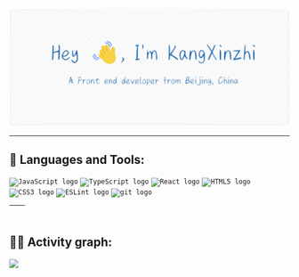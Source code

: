 
![img](./hi.png)

----

<h2>🚀 Languages and Tools:</h2>
<code><img src="https://img.shields.io/badge/JavaScript-282C34?logo=javascript&logoColor=F7DF1E" alt="JavaScript logo" title="JavaScript" height="25" /></code>
<code><img src="https://img.shields.io/badge/TypeScript-282C34?logo=typescript&logoColor=3178C6" alt="TypeScript logo" title="TypeScript" height="25" /></code>
<code><img src="https://img.shields.io/badge/React-282C34?logo=react&logoColor=61DAFB" alt="React logo" title="React" height="25" /></code>
<code><img src="https://img.shields.io/badge/HTML5-282C34?logo=html5&logoColor=E34F26" alt="HTML5 logo" title="HTML5" height="25" /></code>
<code><img src="https://img.shields.io/badge/CSS3-282C34?logo=css3&logoColor=1572B6" alt="CSS3 logo" title="CSS3" height="25" /></code>
<code><img src="https://img.shields.io/badge/ESLint-282C34?logo=eslint&logoColor=4B32C3" alt="ESLint logo" title="ESLint" height="25" /></code>
<code><img src="https://img.shields.io/badge/git-282C34?logo=git&logoColor=F05032" alt="git logo" title="git" height="25" /></code>

| <img align="center" src="https://github-readme-stats.vercel.app/api?username=KangXinzhi&show_icons=true&theme=nord_bright&hide_border=true" alt="" /> | <img align="center" src="https://github-readme-stats.vercel.app/api/top-langs/?username=KangXinzhi&layout=compact&theme=nord_bright&hide_border=true" alt="" /> |
| ------------------------------------------------------------------------------------------------------------------------------------------------------------ | --------------------------------------------------------------------------------------------------------------------------------------------------------- |

<h2>👨‍💻 Activity graph:</h2>

![](https://activity-graph.herokuapp.com/graph?username=KangXinzhi&theme=minimal)
